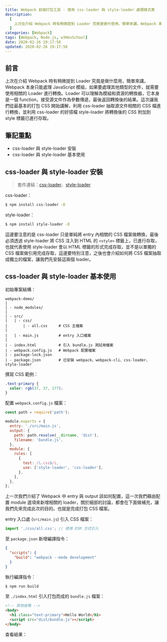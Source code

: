 ```yaml
---
title: Webpack 前端打包工具 - 使用 css-loader 與 style-loader 處理樣式表
description:
  [
    上次在介紹 Webpack 時有稍微提到 Loader 究竟是做什麼用，簡單來講，Webpack 本身只能處理 JavaScript 模組，如果要處理其他類型的文件，就需要使用相關的 Loader 進行轉換。Loader 可以理解為模組和資源的轉換器，它本身是一個 function，接受源文件作為參數傳遞，最後返回轉換後的結果。這次讓我們從最基本的打包 CSS 開始講解，利用 css-loader 抽取源文件相關的 CSS 檔進行轉換，並利用 css-loader 的好搭檔 style-loader 將轉換後的 CSS 附加到 style 標籤已進行存取。,
  ]
categories: [Webpack]
tags: [Webpack, Node.js, w3HexSchool]
date: 2020-02-26 19:17:58
updated: 2020-02-26 19:17:58
---
```


## 前言

上次在介紹 Webpack 時有稍微提到 Loader 究竟是做什麼用，簡單來講，Webpack 本身只能處理 JavaScript 模組，如果要處理其他類型的文件，就需要使用相關的 Loader 進行轉換。Loader 可以理解為模組和資源的轉換器，它本身是一個 function，接受源文件作為參數傳遞，最後返回轉換後的結果。這次讓我們從最基本的打包 CSS 開始講解，利用 css-loader 抽取源文件相關的 CSS 檔進行轉換，並利用 css-loader 的好搭檔 style-loader 將轉換後的 CSS 附加到 style 標籤已進行存取。

## 筆記重點

- css-loader 與 style-loader 安裝
- css-loader 與 style-loader 基本使用

## css-loader 與 style-loader 安裝

> 套件連結：[css-loader](https://github.com/webpack-contrib/css-loader)、[style-loader](https://github.com/webpack-contrib/style-loader)

css-loader：

```bash
$ npm install css-loader -D
```

style-loader：

```bash
$ npm install style-loader -D
```

這邊要注意的是 css-loader 只是單純將 entry 內相關的 CSS 檔案做轉換，最後必須透過 style-loader 將 CSS 注入到 HTML 的 `<style>` 標籤上，已進行存取，也就代表使用 style-loader 會以 HTML 標籤的形式完成存取，並不是以單獨的 CSS 檔案做引用完成存取，這邊要特別注意，之後也會介紹如何將 CSS 檔案抽取成獨立的檔案，讓我們先安裝這兩個 loader。

## css-loader 與 style-loader 基本使用

初始專案結構：

```plain
webpack-demo/
|
| - node_modules/
|
| - src/
|   | - css/
|       | - all.css     # CSS 主檔案
|
|   | - main.js         # entry 入口檔案
|
| - index.html          # 引入 bundle.js 測試用檔案
| - webpack.config.js   # Webpack 配置檔案
| - package-lock.json
| - package.json        # 已安裝 webpack、webpack-cli、css-loader、style-loader
```

撰寫 CSS 範例：

```css
.text-primary {
  color: rgb(37, 37, 177);
}
```

配置 `webpack.config.js` 檔案：

```js
const path = require('path');

module.exports = {
  entry: './src/main.js',
  output: {
    path: path.resolve(__dirname, 'dist'),
    filename: 'bundle.js',
  },
  module: {
    rules: [
      {
        test: /\.css$/i,
        use: ['style-loader', 'css-loader'],
      },
    ],
  },
};
```

上一次我們介紹了 Webpack 中 entry 與 output 該如何配置，這一次我們藉由配置 module 選項來新增相關的 loader，關於細部的討論，都會在下面做補充，讓我們先來完成此次的目的。也就是完成打包 CSS 檔案。

entry 入口處 (`src/main.js`) 引入 CSS 檔案：

```js
import './css/all.css'; // 使用 ESM 方式引入
```

至 `package.json` 新增編譯指令：

```json
{
  "scripts": {
    "build": "webpack --mode development"
  }
}
```

執行編譯指令：

```bash
$ npm run build
```

至 `./index.html` 引入打包而成的 `bundle.js` 檔案：

```html
<!-- 其他省略 -->
<body>
  <h1 class="text-primary">Hello World</h1>
  <script src="dist/bundle.js"></script>
</body>
```

查看結果：
